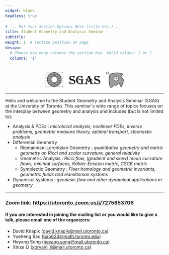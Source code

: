 ```yaml
---
widget: blank
headless: true

# ... Put Your Section Options Here (title etc.) ...
title: Student Geometry and Analysis Seminar
subtitle: 
weight: 1  # section position on page
design:
  # Choose how many columns the section has. Valid values: 1 or 2.
  columns: '1'
---
```

[<img src="SGASv4.png"
     style="display:block;float:none;margin-left:auto;margin-right:auto;width:50%">](SGASv4.png)
     
---
Hello and welcome to the Student Geometry and Analysis Seminar (SGAS) at the University of Toronto. This seminar's wide range of topics focuses on the interplay between geometry and analysis and includes (but is not limited to):
- Analysis & PDEs : *microlocal analysis, nonlinear PDEs, inverse problems, geometric measure theory, optimal transport, stochastic analysis*
- Differential Geometry
  - Riemannian-Lorentzian Geometry : *quantitative geometry and metric geometry on Ricci and scalar curvature, general relativity*
  - Geometric Analysis : *Ricci flow, (gradient and skew) mean curvature flows, minimal surfaces, Kähler-Einstein metric, CSCK metric*
  - Symplectic Geometry : *Floer homology and geometric invariants, geometric fluids and Hamiltonian systems*
- Dynamical systems : *geodesic flow and other dynamical applications in geometry*
---

### **Zoom link: https://utoronto.zoom.us/j/7275853706**
#### If you are interested in joining the mailing list or you would like to give a talk, please email one of the organizers:
- David Knapik (david.knapik@mail.utoronto.ca)
- Yueheng Bao (bao624@math.toronto.edu)
- Heyang Song (heyang.song@mail.utoronto.ca)
- Xinze Li (xbryanli.li@mail.utoronto.ca)
